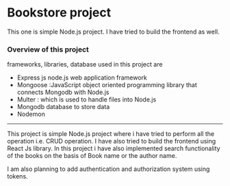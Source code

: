 # Bookstore project
<P>This one is simple Node.js project. I have tried to build the frontend as well.</P>
<h3>Overview of this project</h3>
<p>frameworks, libraries, database used in this project are </p>

<ul>
  <li>Express js node.js web application framework</li>
  <li>Mongoose :JavaScript object oriented programming library that connects Mongodb with Node.js</li>
  <li>Multer : which is used to handle files into Node.js</li>
  <li>Mongodb database to store data</li>
  <li>Nodemon </li>
</ul>

<hr>
<p>This project is simple Node.js project where i have tried to perform all the operation i.e. CRUD operation. I have also tried to build the frontend using React Js library. In this project i have also implemented search functionality of the books on the basis of Book name or the author name.</p>

<p>I am also planning to add authentication and authorization system using tokens. </p>
